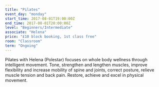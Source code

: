 ```yaml
---
title: "Pilates"
event_day: "monday"
start_time: 2017-08-01T19:00:00Z
end_time: 2017-08-01T20:00:00Z
level: "Beginners/Intermediate"
associate: "Helena"
price: "£10 block booking, 1st class free"
room: "Classroom"
term: "Ongoing"
---
```


Pilates with Helena (Polestar) focuses on whole body wellness through intelligent movement.  Tone, strengthen and lengthen muscles, improve flexibility and increase mobility of spine and joints, correct posture, relieve muscle tension and back pain.  Restore, achieve and excel in physical movement.